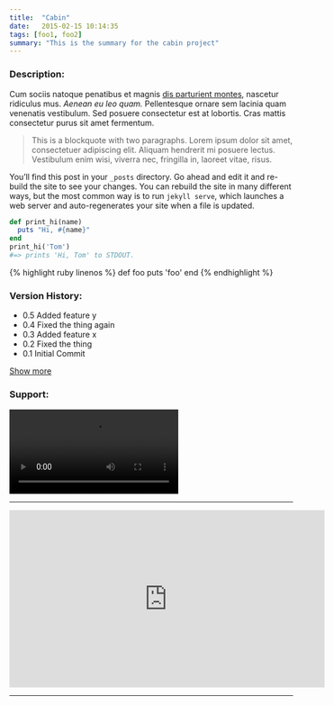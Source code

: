 ```yaml
---
title:  "Cabin"
date:   2015-02-15 10:14:35
tags: [foo1, foo2]
summary: "This is the summary for the cabin project"
---
```



### Description:

Cum sociis natoque penatibus et magnis <a href="#">dis parturient montes</a>, nascetur ridiculus mus. *Aenean eu leo quam.* Pellentesque ornare sem lacinia quam venenatis vestibulum. Sed posuere consectetur est at lobortis. Cras mattis consectetur purus sit amet fermentum.

> This is a blockquote with two paragraphs. Lorem ipsum dolor sit amet,
consectetuer adipiscing elit. Aliquam hendrerit mi posuere lectus.
Vestibulum enim wisi, viverra nec, fringilla in, laoreet vitae, risus.

You’ll find this post in your `_posts` directory. Go ahead and edit it and re-build the site to see your changes. You can rebuild the site in many different ways, but the most common way is to run `jekyll serve`, which launches a web server and auto-regenerates your site when a file is updated.


``` ruby
def print_hi(name)
  puts "Hi, #{name}"
end
print_hi('Tom')
#=> prints 'Hi, Tom' to STDOUT.
```

{% highlight ruby linenos %}
def foo
  puts 'foo'
end
{% endhighlight %}

### Version History:

<ul class="version-history">
  <li>0.5 Added feature y</li>
  <li>0.4 Fixed the thing again</li>
  <li>0.3 Added feature x</li>
  <li>0.2 Fixed the thing</li>
  <li>0.1 Initial Commit</li>
</ul>
<div class="gradient-more"></div>
<a class="link-more" href="#">Show more</a>


### Support:

<video controls>
  <source src="http://www.w3schools.com/html/mov_bbb.mp4" type="video/mp4">
  <source src="http://www.w3schools.com/html/mov_bbb.ogg" type="video/ogg">
  Your browser does not support HTML5 video.
</video>
<hr>
<iframe width="560" height="315" src="https://www.youtube.com/embed/OsV5RQtmBVw" frameborder="0" allowfullscreen></iframe>
<hr>